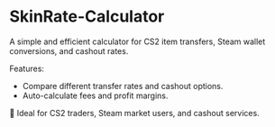 # SkinRate-Calculator
A simple and efficient calculator for CS2 item transfers, Steam wallet conversions, and cashout rates.

Features:
- Compare different transfer rates and cashout options.
- Auto-calculate fees and profit margins.

🔹 Ideal for CS2 traders, Steam market users, and cashout services.
